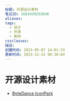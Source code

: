 ```yaml
---
标题: 开源设计素材
笔记ID: 1683439293646
aliases: 
tags:
  - 设计
  - 开源
  - 素材
cssclasses: 
描述: 
创建时间: 2023-05-07 14:01:33
更新时间: 2023-12-31 00:38:04
---
```


# 开源设计素材

- [ByteDance IconPark](https://iconpark.oceanengine.com/home)
